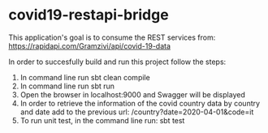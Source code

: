 # covid19-restapi-bridge
This application's goal is to consume the REST services from:
https://rapidapi.com/Gramzivi/api/covid-19-data

In order to succesfully build and run this project follow the steps:
1. In command line run sbt clean compile
2. In command line run sbt run
3. Open the browser in localhost:9000 and Swagger will be displayed
4. In order to retrieve the information of the covid country data by country and date add to the previous url: /country?date=2020-04-01&code=it
5. To run unit test, in the command line run: sbt test

